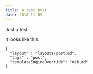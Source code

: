 ```yaml
---
title: A test post
date: 2018-11-09
---
```


Just a test

It looks like this:

```
{
  "layout" : "layouts/post.md",
  "tags" : "post",
  "templateEngineOverride": "njk,md"
}
```


